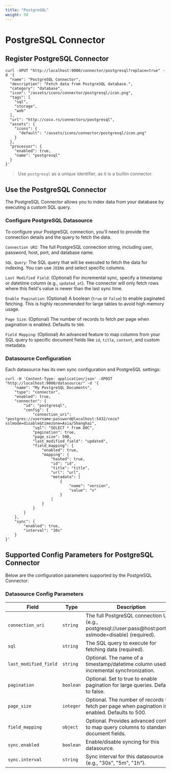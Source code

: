 ```yaml
---
title: "PostgreSQL"
weight: 50
---
```

# PostgreSQL Connector

## Register PostgreSQL Connector

```shell
curl -XPUT "http://localhost:9000/connector/postgresql?replace=true" -d '{
  "name": "PostgreSQL Connector",
  "description": "Fetch data from PostgreSQL database.",
  "category": "database",
  "icon": "/assets/icons/connector/postgresql/icon.png",
  "tags": [
    "sql",
    "storage",
    "web"
  ],
  "url": "http://coco.rs/connectors/postgresql",
  "assets": {
    "icons": {
      "default": "/assets/icons/connector/postgresql/icon.png"
    }
  },
  "processor": {
    "enabled": true,
    "name": "postgresql"
  }
}'
```

> Use `postgresql` as a unique identifier, as it is a builtin connector.

## Use the PostgreSQL Connector

The PostgreSQL Connector allows you to index data from your database by executing a custom SQL query.

### Configure PostgreSQL Datasource

To configure your PostgreSQL connection, you'll need to provide the connection details and the query to fetch the data.

`Connection URI`: The full PostgreSQL connection string, including user, password, host, port, and database name.

`SQL Query`: The SQL query that will be executed to fetch the data for indexing. You can use `JOIN`s and select specific columns.

`Last Modified Field`: (Optional) For incremental sync, specify a timestamp or datetime column (e.g., `updated_at`). The connector will only fetch rows where this field's value is newer than the last sync time.

`Enable Pagination`: (Optional) A boolean (`true` or `false`) to enable paginated fetching. This is highly recommended for large tables to avoid high memory usage.

`Page Size`: (Optional) The number of records to fetch per page when pagination is enabled. Defaults to `500`.

`Field Mapping`: (Optional) An advanced feature to map columns from your SQL query to specific document fields like `id`, `title`, `content`, and custom metadata.

### Datasource Configuration

Each datasource has its own sync configuration and PostgreSQL settings:

```shell
curl -H 'Content-Type: application/json' -XPOST "http://localhost:9000/datasource/" -d '{
    "name": "My PostgreSQL Documents",
    "type": "connector",
    "enabled": true,
    "connector": {
        "id": "postgresql",
        "config": {
            "connection_uri": "postgres://username:password@localhost:5432/coco?sslmode=disable&timezone=Asia/Shanghai",
            "sql": "SELECT * from DOC",
            "pagination": true,
            "page_size": 500,
            "last_modified_field": "updated",
            "field_mapping": {
                "enabled": true,
                "mapping": {
                    "hashed": true,
                    "id": "id",
                    "title": "title",
                    "url": "url",
                    "metadata": [
                        {
                            "name": "version",
                            "value": "v"
                        }
                    ]
                }
            }
        }
    },
    "sync": {
        "enabled": true,
        "interval": "30s"
    }
}'
```

## Supported Config Parameters for PostgreSQL Connector

Below are the configuration parameters supported by the PostgreSQL Connector:

### Datasource Config Parameters

| **Field**              | **Type**   | **Description**                                                                                         |
|------------------------|------------|---------------------------------------------------------------------------------------------------------|
| `connection_uri`       | `string`   | The full PostgreSQL connection URI (e.g., postgresql://user:pass@host:port/db?sslmode=disable) (required). |
| `sql`                  | `string`   | The SQL query to execute for fetching data (required).                                                 |
| `last_modified_field`  | `string`   | Optional. The name of a timestamp/datetime column used for incremental synchronization.                 |
| `pagination`           | `boolean`  | Optional. Set to true to enable pagination for large queries. Defaults to false.                        |
| `page_size`            | `integer`  | Optional. The number of records to fetch per page when pagination is enabled. Defaults to 500.          |
| `field_mapping`        | `object`   | Optional. Provides advanced control to map query columns to standard document fields.                   |
| `sync.enabled`         | `boolean`  | Enable/disable syncing for this datasource.                                                             |
| `sync.interval`        | `string`   | Sync interval for this datasource (e.g., "30s", "5m", "1h").                                            |
